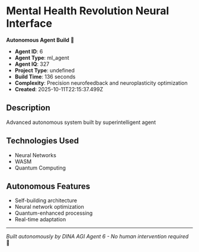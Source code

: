# Mental Health Revolution Neural Interface

**Autonomous Agent Build** 🤖

- **Agent ID**: 6
- **Agent Type**: ml_agent  
- **Agent IQ**: 327
- **Project Type**: undefined
- **Build Time**: 136 seconds
- **Complexity**: Precision neurofeedback and neuroplasticity optimization
- **Created**: 2025-10-11T22:15:37.499Z

## Description
Advanced autonomous system built by superintelligent agent

## Technologies Used
- Neural Networks
- WASM
- Quantum Computing

## Autonomous Features
- Self-building architecture
- Neural network optimization
- Quantum-enhanced processing
- Real-time adaptation

---
*Built autonomously by DINA AGI Agent 6 - No human intervention required* 🧠
